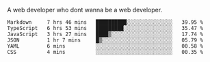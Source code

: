 A web developer who dont wanna be a web developer.

<!--START_SECTION:waka-->

```text
Markdown     7 hrs 46 mins   ██████████░░░░░░░░░░░░░░░   39.95 %
TypeScript   6 hrs 53 mins   █████████░░░░░░░░░░░░░░░░   35.47 %
JavaScript   3 hrs 27 mins   ████▒░░░░░░░░░░░░░░░░░░░░   17.74 %
JSON         1 hr 7 mins     █▒░░░░░░░░░░░░░░░░░░░░░░░   05.79 %
YAML         6 mins          ░░░░░░░░░░░░░░░░░░░░░░░░░   00.58 %
CSS          4 mins          ░░░░░░░░░░░░░░░░░░░░░░░░░   00.35 %
```

<!--END_SECTION:waka-->
